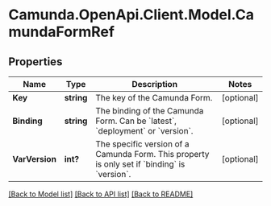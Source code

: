 # Camunda.OpenApi.Client.Model.CamundaFormRef

## Properties

Name | Type | Description | Notes
------------ | ------------- | ------------- | -------------
**Key** | **string** | The key of the Camunda Form. | [optional] 
**Binding** | **string** | The binding of the Camunda Form. Can be &#x60;latest&#x60;, &#x60;deployment&#x60; or &#x60;version&#x60;. | [optional] 
**VarVersion** | **int?** | The specific version of a Camunda Form. This property is only set if &#x60;binding&#x60; is &#x60;version&#x60;. | [optional] 

[[Back to Model list]](../README.md#documentation-for-models) [[Back to API list]](../README.md#documentation-for-api-endpoints) [[Back to README]](../README.md)

